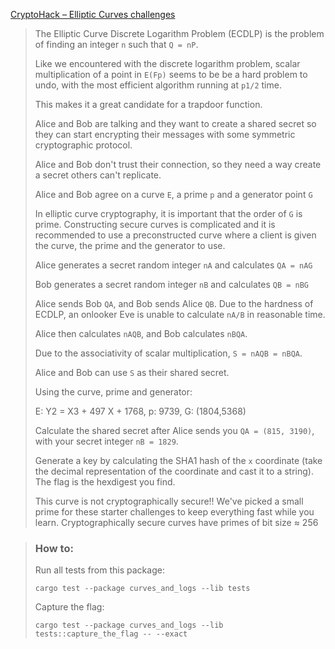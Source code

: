[CryptoHack – Elliptic Curves challenges](https://cryptohack.org/challenges/ecc/)

> The Elliptic Curve Discrete Logarithm Problem (ECDLP) is the problem of finding an integer `n` such that `Q = nP`.
>
> Like we encountered with the discrete logarithm problem, scalar multiplication of a point in `E(Fp)` seems to be be a hard problem to undo, with the most efficient algorithm running at `p1/2` time.
>
> This makes it a great candidate for a trapdoor function.
>
> Alice and Bob are talking and they want to create a shared secret so they can start encrypting their messages with some symmetric cryptographic protocol.
>
> Alice and Bob don't trust their connection, so they need a way create a secret others can't replicate.
>
> Alice and Bob agree on a curve `E`, a prime `p` and a generator point `G`
>
> In elliptic curve cryptography, it is important that the order of `G` is prime. Constructing secure curves is complicated and it is recommended to use a preconstructed curve where a client is given the curve, the prime and the generator to use.
>
> Alice generates a secret random integer `nA` and calculates `QA = nAG`
>
> Bob generates a secret random integer `nB` and calculates `QB = nBG`
>
> Alice sends Bob `QA`, and Bob sends Alice `QB`. Due to the hardness of ECDLP, an onlooker Eve is unable to calculate `nA/B` in reasonable time.
>
> Alice then calculates `nAQB`, and Bob calculates `nBQA`.
>
> Due to the associativity of scalar multiplication, `S = nAQB = nBQA`.
>
> Alice and Bob can use `S` as their shared secret.
>
> Using the curve, prime and generator:
>
> E: Y2 = X3 + 497 X + 1768, p: 9739, G: (1804,5368)
>
> Calculate the shared secret after Alice sends you `QA = (815, 3190)`, with your secret integer `nB = 1829`.
>
> Generate a key by calculating the SHA1 hash of the `x` coordinate (take the decimal representation of the coordinate and cast it to a string). The flag is the hexdigest you find.
>
> This curve is not cryptographically secure!! We've picked a small prime for these starter challenges to keep everything fast while you learn. Cryptographically secure curves have primes of bit size ≈ 256

> ### How to:
> Run all tests from this package:
>
>     cargo test --package curves_and_logs --lib tests
>
> Capture the flag:
>
>     cargo test --package curves_and_logs --lib tests::capture_the_flag -- --exact
